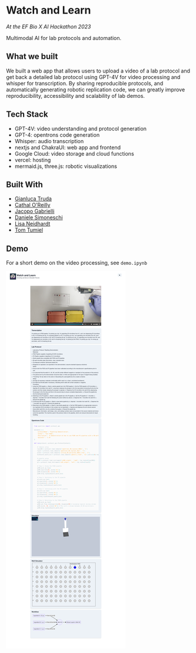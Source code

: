 # Watch and Learn

_At the EF Bio X AI Hackathon 2023_

Multimodal AI for lab protocols and automation.

## What we built

We built a web app that allows users to upload a video of a lab protocol and get back a detailed lab protocol using GPT-4V for video processing and whisper for transcription. By sharing reproducible protocols, and automatically generating robotic replication code, we can greatly improve reproducibility, accessibility and scalability of lab demos.

## Tech Stack

- GPT-4V: video understanding and protocol generation
- GPT-4: opentrons code generation
- Whisper: audio transcription
- nextjs and ChakraUI: web app and frontend
- Google Cloud: video storage and cloud functions
- vercel: hosting
- mermaid.js, three.js: robotic visualizations

## Built With

- [Gianluca Truda](https://www.linkedin.com/in/gianluca-truda/)
- [Cathal O'Reilly](https://www.linkedin.com/in/cathalbio/)
- [Jacopo Gabrielli](https://www.linkedin.com/in/jacopo-gabrielli-453b58139/)
- [Daniele Simoneschi](https://www.linkedin.com/in/danielesimoneschi)
- [Lisa Neidhardt](https://www.linkedin.com/in/lisa-neidhardt)
- [Tom Tumiel](https://twitter.com/tomtumiel)

## Demo

For a short demo on the video processing, see `demo.ipynb`

![Demo](images/demo.png)
